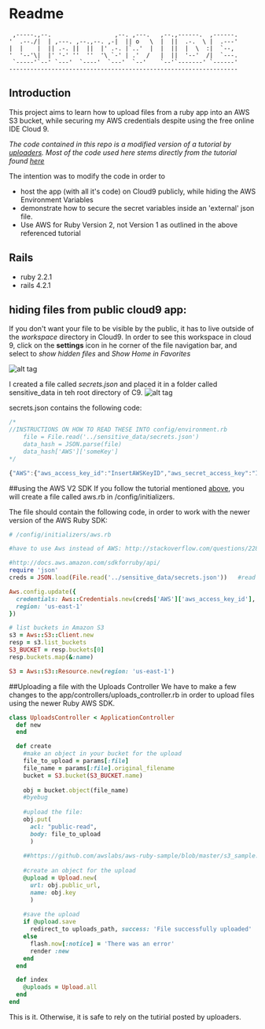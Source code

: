 # Readme

     ,-----.,--.                  ,--. ,---.   ,--.,------.  ,------.
    '  .--./|  | ,---. ,--.,--. ,-|  || o   \  |  ||  .-.  \ |  .---'
    |  |    |  || .-. ||  ||  |' .-. |`..'  |  |  ||  |  \  :|  `--, 
    '  '--'\|  |' '-' ''  ''  '\ `-' | .'  /   |  ||  '--'  /|  `---.
     `-----'`--' `---'  `----'  `---'  `--'    `--'`-------' `------'
    ----------------------------------------------------------------- 

## Introduction
This project aims to learn how to upload files from a ruby app into an AWS S3 bucket, while securing my AWS credentials despite using the free online IDE Cloud 9.

*The code contained in this repo is a modified version of a tutorial by [uploaders](https://github.com/uploaders). Most of the code used here stems directly from the tutorial found [here](https://github.com/uploaders/aws-sdk-rails-4.2)*

The intention was to modify the code in order to
- host the app (with all it's code) on Cloud9 publicly, while hiding the AWS Environment Variables
- demonstrate how to secure the secret variables inside an 'external' json file.
- Use AWS for Ruby Version 2, not Version 1 as outlined in the above referenced tutorial

## Rails
- ruby 2.2.1
- rails 4.2.1

## hiding files from public cloud9 app:
If you don't want your file to be visible by the public, it has to live outside of the *workspace* directory in Cloud9.
In order to see this workspace in cloud 9, click on the **settings** icon in he corner of the file navigation bar, and select to *show hidden files* and *Show Home in Favorites*

![alt tag](https://cloud.githubusercontent.com/assets/3217286/8710510/4923a492-2b18-11e5-8456-ff175900e50d.png)

I created a file called *secrets.json* and placed it in a folder called sensitive_data in teh root directory of C9.
![alt tag](https://cloud.githubusercontent.com/assets/3217286/8709503/a280504c-2b10-11e5-916c-d27529bfe050.JPG)

secrets.json contains the following code:
```javascript
/*
//INSTRUCTIONS ON HOW TO READ THESE INTO config/environment.rb
    file = File.read('../sensitive_data/secrets.json')
    data_hash = JSON.parse(file)
    data_hash['AWS']['someKey']
*/

{"AWS":{"aws_access_key_id":"InsertAWSKeyID","aws_secret_access_key":"InsertAWSSecretKey"}}
```

##using the AWS V2 SDK
If you follow the tutorial mentioned [above](https://github.com/uploaders/aws-sdk-rails-4.2), you will create a file called aws.rb in /config/initializers. 

The file should contain the following code, in order to work with the newer version of the AWS Ruby SDK:

```ruby
# /config/initializers/aws.rb

#have to use Aws instead of AWS: http://stackoverflow.com/questions/22826432/uninitialized-constant-aws-nameerror

#http://docs.aws.amazon.com/sdkforruby/api/
require 'json'
creds = JSON.load(File.read('../sensitive_data/secrets.json'))   #read file from *external* directory

Aws.config.update({
  credentials: Aws::Credentials.new(creds['AWS']['aws_access_key_id'], creds['AWS']['aws_secret_access_key']),
  region: 'us-east-1'
})

# list buckets in Amazon S3
s3 = Aws::S3::Client.new
resp = s3.list_buckets
S3_BUCKET = resp.buckets[0]
resp.buckets.map(&:name)

S3 = Aws::S3::Resource.new(region: 'us-east-1')
```

##Uploading a file with the Uploads Controller
We have to make a few changes to the app/controllers/uploads_controller.rb in order to upload files using the newer Ruby AWS SDK.

```ruby
class UploadsController < ApplicationController
  def new
  end

  def create
    #make an object in your bucket for the upload
    file_to_upload = params[:file]
    file_name = params[:file].original_filename
    bucket = S3.bucket(S3_BUCKET.name)
    
    obj = bucket.object(file_name)
    #byebug
    
    #upload the file:
    obj.put(
      acl: "public-read",
      body: file_to_upload
      )
      
    ##https://github.com/awslabs/aws-ruby-sample/blob/master/s3_sample.rb
      
    #create an object for the upload
    @upload = Upload.new(
      url: obj.public_url,
      name: obj.key
      )
    
    #save the upload
    if @upload.save
      redirect_to uploads_path, success: 'File successfully uploaded'
    else
      flash.now[:notice] = 'There was an error'
      render :new
    end    
  end

  def index
    @uploads = Upload.all
  end
end
```

This is it. Otherwise, it is safe to rely on the tutirial posted by uploaders. 
